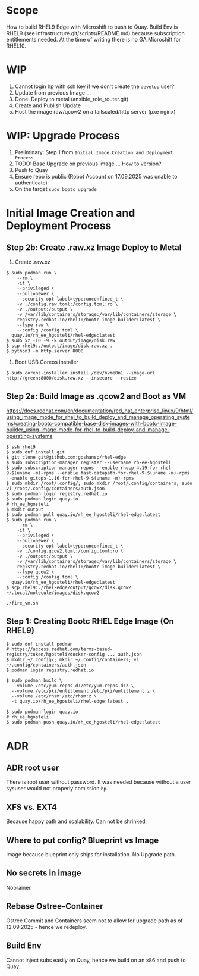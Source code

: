 # Scope
How to build RHEL9 Edge with Microshift to push to Quay. Build Env is RHEL9 (see infrastructure.git/scripts/README.md) because subscription entitlements needed. At the time of writing there is no GA Microshift for RHEL10.


# WIP
1. Cannot login hp with ssh key if we don't create the `develop` user?
1. Update from previous Image ...
1. Done: Deploy to metal (ansible_role_router.git)
1. Create and Publish Update
1. Host the image raw/qcow2 on a tailscaled/http server (pxe nginx)


# WIP: Upgrade Process
1. Preliminary: Step 1 from `Initial Image Creation and Deployment Process`
1. TODO: Base Upgrade on previous image ... How to version?
1. Push to Quay
1. Ensure repo is public (Robot Account on 17.09.2025 was unable to authenticate)
1. On the target `sudo bootc upgrade`


# Initial Image Creation and Deployment Process

## Step 2b: Create .raw.xz Image Deploy to Metal
1. Create .raw.xz
```
$ sudo podman run \
    --rm \
    -it \
    --privileged \
    --pull=newer \
    --security-opt label=type:unconfined_t \
    -v ./config.raw.toml:/config.toml:ro \
    -v ./output:/output \
    -v /var/lib/containers/storage:/var/lib/containers/storage \
    registry.redhat.io/rhel10/bootc-image-builder:latest \
    --type raw \
    --config /config.toml \
  quay.io/rh_ee_hgosteli/rhel-edge:latest
$ sudo xz -T0 -9 -k output/image/disk.raw
$ scp rhel9:./output/image/disk.raw.xz .
$ python3 -m http.server 8000
```
1. Boot USB Coreos installer
```
$ sudo coreos-installer install /dev/nvme0n1 --image-url http://green:8000/disk.raw.xz --insecure --resize
```

## Step 2a: Build Image as .qcow2 and Boot as VM
https://docs.redhat.com/en/documentation/red_hat_enterprise_linux/9/html/using_image_mode_for_rhel_to_build_deploy_and_manage_operating_systems/creating-bootc-compatible-base-disk-images-with-bootc-image-builder_using-image-mode-for-rhel-to-build-deploy-and-manage-operating-systems
```
$ ssh rhel9
$ sudo dnf install git
$ git clone git@github.com:goshansp/rhel-edge
$ sudo subscription-manager register --username rh-ee-hgosteli
$ sudo subscription-manager repos --enable rhocp-4.19-for-rhel-9-$(uname -m)-rpms --enable fast-datapath-for-rhel-9-$(uname -m)-rpms --enable gitops-1.16-for-rhel-9-$(uname -m)-rpms
$ sudo mkdir /root/.config/; sudo mkdir /root/.config/containers; sudo vi /root/.config/containers/auth.json
$ sudo podman login registry.redhat.io
$ sudo podman login quay.io
# rh_ee_hgosteli
$ mkdir output
$ sudo podman pull quay.io/rh_ee_hgosteli/rhel-edge:latest
$ sudo podman run \
    --rm \
    -it \
    --privileged \
    --pull=newer \
    --security-opt label=type:unconfined_t \
    -v ./config.qcow2.toml:/config.toml:ro \
    -v ./output:/output \
    -v /var/lib/containers/storage:/var/lib/containers/storage \
    registry.redhat.io/rhel10/bootc-image-builder:latest \
    --type qcow2 \
    --config /config.toml \
  quay.io/rh_ee_hgosteli/rhel-edge:latest
$ scp rhel9:./rhel-edge/output/qcow2/disk.qcow2 ~/.local/molecule/images/disk.qcow2

./fire_vm.sh
```


## Step 1: Creating Bootc RHEL Edge Image (On RHEL9)
```
$ sudo dnf install podman
# https://access.redhat.com/terms-based-registry/token/hgosteli/docker-config ... auth.json
$ mkdir ~/.config/; mkdir ~/.config/containers; vi ~/.config/containers/auth.json
$ podman login registry.redhat.io

$ sudo podman build \
  --volume /etc/yum.repos.d:/etc/yum.repos.d:z \
  --volume /etc/pki/entitlement:/etc/pki/entitlement:z \
  --volume /etc/rhsm:/etc/rhsm:z \
  -t quay.io/rh_ee_hgosteli/rhel-edge:latest .

$ sudo podman login quay.io
# rh_ee_hgosteli
$ sudo podman push quay.io/rh_ee_hgosteli/rhel-edge:latest
```

# ADR

## ADR root user
There is root user without password. It was needed because without a user sysuser would not properly comission `hp`. 

## XFS vs. EXT4
Because happy path and scalability. Can not be shrinked.


## Where to put config? Blueprint vs Image
Image because blueprint only ships for installation. No Upgrade path.

## No secrets in image
Nobrainer.

## Rebase Ostree-Container
Ostree Commit and Containers seem not to allow for upgrade path as of 12.09.2025 - hence we redeploy.

## Build Env
Cannot inject subs easily on Quay, hence we build on an x86 and push to Quay.
